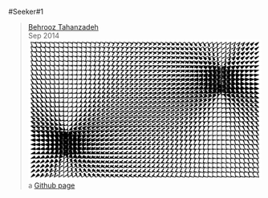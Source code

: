 #Seeker#1
> [Behrooz Tahanzadeh](http://b-tz.com)<br/>
> Sep 2014
![screenshot](https://raw.githubusercontent.com/behrooz-tahanzadeh/seeker-1/gh-pages/assets/screenshot.png)
a [Github page](http://behrooz-tahanzadeh.github.io/seeker-1/)<br/>
